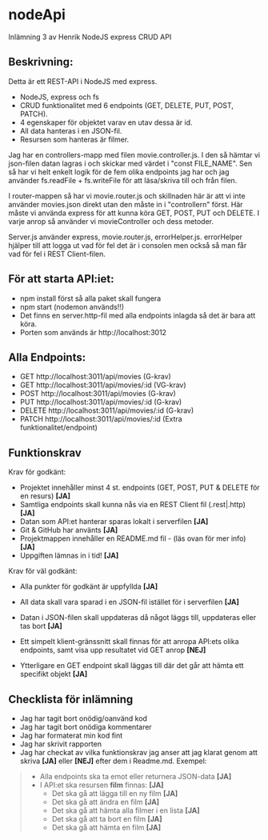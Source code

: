 # nodeApi

Inlämning 3 av Henrik
NodeJS express CRUD API

## Beskrivning:

Detta är ett REST-API i NodeJS med express.

- NodeJS, express och fs
- CRUD funktionalitet med 6 endpoints (GET, DELETE, PUT, POST, PATCH).
- 4 egenskaper för objektet varav en utav dessa är id.
- All data hanteras i en JSON-fil.
- Resursen som hanteras är filmer.

Jag har en controllers-mapp med filen movie.controller.js.
I den så hämtar vi json-filen datan lagras i och skickar med värdet i "const FILE_NAME".
Sen så har vi helt enkelt logik för de fem olika endpoints jag har och
jag använder fs.readFile + fs.writeFile för att läsa/skriva till och från filen.

I router-mappen så har vi movie.router.js och skillnaden här är att vi inte använder movies.json direkt utan den måste in i "controllern" först. Här måste vi använda express för att
kunna köra GET, POST, PUT och DELETE. I varje anrop så använder vi movieController och dess metoder.

Server.js använder express, movie.router.js, errorHelper.js. errorHelper hjälper till att logga ut vad för fel det är i consolen men också så man får vad för fel i REST Client-filen.

## För att starta API:iet:

- npm install först så alla paket skall fungera
- npm start (nodemon används!!)
- Det finns en server.http-fil med alla endpoints inlagda så det är bara att köra.
- Porten som används är http://localhost:3012

## Alla Endpoints:

- GET http://localhost:3011/api/movies (G-krav)
- GET http://localhost:3011/api/movies/:id (VG-krav)
- POST http://localhost:3011/api/movies (G-krav)
- PUT http://localhost:3011/api/movies/:id (G-krav)
- DELETE http://localhost:3011/api/movies/:id (G-krav)
- PATCH http://localhost:3011/api/movies/:id (Extra funktionalitet/endpoint)

## Funktionskrav

Krav för godkänt:

- Projektet innehåller minst 4 st. endpoints (GET, POST, PUT & DELETE för en resurs) **[JA]**
- Samtliga endpoints skall kunna nås via en REST Client fil (.rest|.http) **[JA]**
- Datan som API:et hanterar sparas lokalt i serverfilen **[JA]**
- Git & GitHub har använts **[JA]**
- Projektmappen innehåller en README.md fil - (läs ovan för mer info) **[JA]**
- Uppgiften lämnas in i tid! **[JA]**

Krav för väl godkänt:

- Alla punkter för godkänt är uppfyllda **[JA]**
- All data skall vara sparad i en JSON-fil istället för i serverfilen **[JA]**
- Datan i JSON-filen skall uppdateras då något läggs till, uppdateras eller tas bort **[JA]**
- Ett simpelt klient-gränssnitt skall finnas för att anropa API:ets olika endpoints, samt visa upp resultatet vid GET anrop **[NEJ]**

- Ytterligare en GET endpoint skall läggas till där det går att hämta ett specifikt objekt **[JA]**

## Checklista för inlämning

- Jag har tagit bort onödig/oanvänd kod
- Jag har tagit bort onödiga kommentarer
- Jag har formaterat min kod fint
- Jag har skrivit rapporten
- Jag har checkat av vilka funktionskrav jag anser att jag klarat genom att skriva **[JA]** eller **[NEJ]** efter dem i Readme.md. Exempel:

> - Alla endpoints ska ta emot eller returnera JSON-data **[JA]**
> - I API:et ska resursen **film** finnas: **[JA]**
>   - Det ska gå att lägga till en ny film **[JA]**
>   - Det ska gå att ändra en film **[JA]**
>   - Det ska gå att hämta alla filmer i en lista **[JA]**
>   - Det ska gå att ta bort en film **[JA]**
>   - Det ska gå att hämta en film **[JA]**
